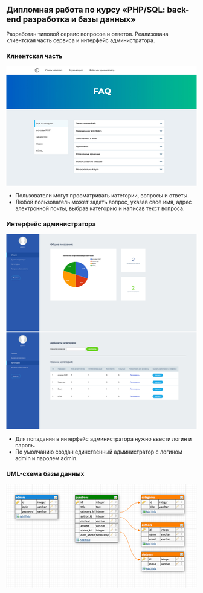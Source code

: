 ## Дипломная работа по курсу «PHP/SQL: back-end разработка и базы данных»

Разработан типовой сервис вопросов и ответов. 
Pеализована клиентская часть сервиса и интерфейс администратора.

### Клиентская часть
![Клиентская часть](./resources/clientInt.jpg)

+ Пользователи могут просматривать категории, вопросы и ответы.
+ Любой пользователь может задать вопрос, указав своё имя, адрес электронной почты, выбрав категорию и написав текст вопроса.

### Интерфейс администратора
![Интерфейс администратора 1](./resources/admin_1.jpg)
![Интерфейс администратора 2](./resources/admin_2.jpg)
+ Для попадания в интерфейс администратора нужно ввести логин и пароль.
+ По умолчанию создан единственный администратор с логином admin и паролем admin.

### UML-схема базы данных
![UML-схема базы данных](./resources/uml.jpg)

